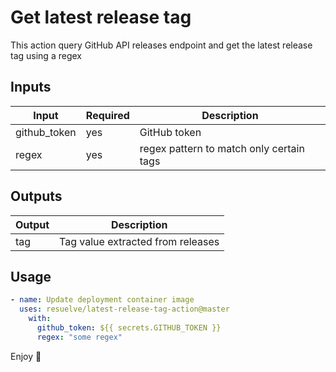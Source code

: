 # Get latest release tag

This action query GitHub API releases endpoint and get the latest release tag using a regex

## Inputs

| Input        | Required | Description                              |
|--------------|----------|------------------------------------------|
| github_token | yes      | GitHub token                             |
| regex        | yes      | regex pattern to match only certain tags |

## Outputs

| Output | Description                       |
|--------|-----------------------------------|
| tag    | Tag value extracted from releases |

## Usage

```yaml
- name: Update deployment container image
  uses: resuelve/latest-release-tag-action@master
    with:
      github_token: ${{ secrets.GITHUB_TOKEN }}
      regex: "some regex"
```

Enjoy 🎉
